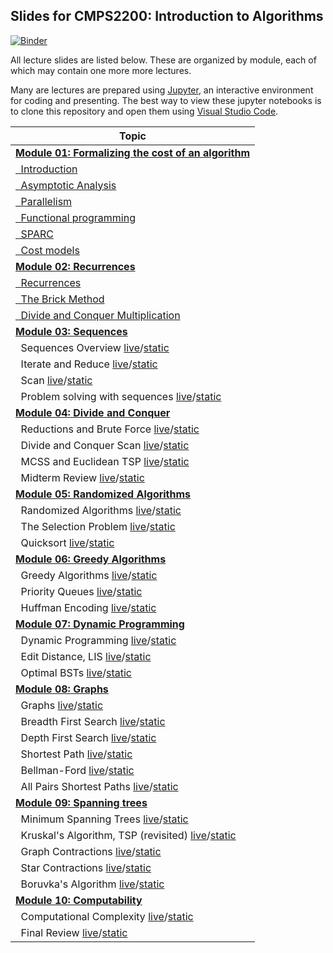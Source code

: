 ## Slides for CMPS2200: Introduction to Algorithms

[![Binder](https://mybinder.org/badge_logo.svg)](https://mybinder.org/v2/gh/cmps2200-fall2021/cmps-2200-slides/main)

All lecture slides are listed below. These are organized by 
module, each of which may contain one more more lectures.  

Many are lectures are prepared using [Jupyter](https://jupyter.org/), 
an interactive environment for coding and presenting. The best way
to view these jupyter notebooks is to clone this repository and open
them using [Visual Studio Code](https://code.visualstudio.com/).

|Topic|
|-----|
|[**Module 01: Formalizing the cost of an algorithm**](https://github.com/cmps-2200/cmps-2200-notes/tree/main/module-01-cost)|
|[&nbsp;&nbsp;Introduction](https://cmps-2200.github.io/cmps-2200-notes/module-01-cost/01-intro/01-intro.slides.html)|
|[&nbsp;&nbsp;Asymptotic Analysis](https://cmps-2200.github.io/cmps-2200-notes/module-01-cost/02-asymptotic-analysis/01-asymptotic-analysis.slides.html)|
|[&nbsp;&nbsp;Parallelism](https://cmps-2200.github.io/cmps-2200-notes/module-01-cost/03-parallel/01-parallel.slides.html)|
|[&nbsp;&nbsp;Functional programming](https://cmps-2200.github.io/cmps-2200-notes/module-01-cost/04-functional/01-functional.slides.html)|
|[&nbsp;&nbsp;SPARC](https://cmps-2200.github.io/cmps-2200-notes/module-01-cost/05-sparc/01-sparc.slides.html)|
|[&nbsp;&nbsp;Cost models](https://cmps-2200.github.io/cmps-2200-notes/module-01-cost/06-cost/01-cost.slides.html)|
|[                        **Module 02: Recurrences**](https://github.com/CMPS-2200/cmps-2200-slides/tree/main/module-02-recurrences)|
|[&nbsp;&nbsp;Recurrences](https://cmps-2200.github.io/cmps-2200-notes/module-02-recurrences/01-tree-method/01-tree-method.slides.html)|
|[&nbsp;&nbsp;The Brick Method](https://cmps-2200.github.io/cmps-2200-notes/module-02-recurrences/02-brick-method/02-brick-method.slides.html)|
|[&nbsp;&nbsp;Divide and Conquer Multiplication](https://cmps-2200.github.io/cmps-2200-notes/module-02-recurrences/03-example-algorithm/03-integer-multiplication.slides.html)|
|[                          **Module 03: Sequences**](https://github.com/CMPS-2200/cmps-2200-slides/tree/main/module-03-sequences)|
|&nbsp;&nbsp;Sequences Overview [live](https://mybinder.org/v2/gh/CMPS-2200/cmps-2200-slides/main?filepath=module-03-sequences/01-sequences/01-sequence.ipynb)/[static](https://nbviewer.jupyter.org/github/CMPS-2200/cmps-2200-slides/blob/main/module-03-sequences/01-sequences/01-sequence.ipynb?flush_cache=True)|
|&nbsp;&nbsp;Iterate and Reduce [live](https://mybinder.org/v2/gh/CMPS-2200/cmps-2200-slides/main?filepath=module-03-sequences/02-operators/02-operators.ipynb)/[static](https://nbviewer.jupyter.org/github/CMPS-2200/cmps-2200-slides/blob/main/module-03-sequences/02-operators/02-operators.ipynb?flush_cache=True)|
|&nbsp;&nbsp;Scan [live](https://mybinder.org/v2/gh/CMPS-2200/cmps-2200-slides/main?filepath=module-03-sequences/03-scan/03-scan.ipynb)/[static](https://nbviewer.jupyter.org/github/CMPS-2200/cmps-2200-slides/blob/main/module-03-sequences/03-scan/03-scan.ipynb?flush_cache=True)|
|&nbsp;&nbsp;Problem solving with sequences [live](https://mybinder.org/v2/gh/CMPS-2200/cmps-2200-slides/main?filepath=module-03-sequences/04-problems/04-problems.ipynb)/[static](https://nbviewer.jupyter.org/github/CMPS-2200/cmps-2200-slides/blob/main/module-03-sequences/04-problems/04-problems.ipynb?flush_cache=True)|
|[                 **Module 04: Divide and Conquer**](https://github.com/cmps2200-fall2021/cmps-2200-slides/tree/main/module-04-divide-and-conquer)|
|&nbsp;&nbsp;Reductions and Brute Force [live](https://mybinder.org/v2/gh/CMPS-2200/cmps-2200-slides/main?filepath=module-04-divide-and-conquer/01-reductions-brute-force/01-reductions-brute-force.ipynb)/[static](https://nbviewer.jupyter.org/github/CMPS-2200/cmps-2200-slides/blob/main/module-04-divide-and-conquer/01-reductions-brute-force/01-reductions-brute-force.ipynb?flush_cache=True)|
|&nbsp;&nbsp;Divide and Conquer Scan [live](https://mybinder.org/v2/gh/CMPS-2200/cmps-2200-slides/main?filepath=module-04-divide-and-conquer/02-dc-scan/01-dc-scan.ipynb)/[static](https://nbviewer.jupyter.org/github/CMPS-2200/cmps-2200-slides/blob/main/module-04-divide-and-conquer/02-dc-scan/01-dc-scan.ipynb?flush_cache=True)|
|&nbsp;&nbsp;MCSS and Euclidean TSP [live](https://mybinder.org/v2/gh/CMPS-2200/cmps-2200-slides/main?filepath=module-04-divide-and-conquer/03-mcss-tsp/01-mcss-tsp.ipynb)/[static](https://nbviewer.jupyter.org/github/CMPS-2200/cmps-2200-slides/blob/main/module-04-divide-and-conquer/03-mcss-tsp/01-mcss-tsp.ipynb?flush_cache=True)|
|&nbsp;&nbsp;Midterm Review [live](https://mybinder.org/v2/gh/CMPS-2200/cmps-2200-slides/main?filepath=module-04-divide-and-conquer/04-midterm-review/01-midterm-review.ipynb)/[static](https://nbviewer.jupyter.org/github/CMPS-2200/cmps-2200-slides/blob/main/module-04-divide-and-conquer/04-midterm-review/01-midterm-review.ipynb?flush_cache=True)|
[              **Module 05: Randomized Algorithms**](https://github.com/cmps2200-fall2021/cmps-2200-slides/tree/main/module-05-random)|
|&nbsp;&nbsp;Randomized Algorithms [live](https://mybinder.org/v2/gh/CMPS-2200/cmps-2200-slides/main?filepath=module-05-random/01-randomized-algorithms/01-randomized-algorithms.ipynb)/[static](https://nbviewer.jupyter.org/github/CMPS-2200/cmps-2200-slides/blob/main/module-05-random/01-randomized-algorithms/01-randomized-algorithms.ipynb?flush_cache=True)|
|&nbsp;&nbsp;The Selection Problem [live](https://mybinder.org/v2/gh/CMPS-2200/cmps-2200-slides/main?filepath=module-05-random/02-selection-problem/01-selection-problem.ipynb)/[static](https://nbviewer.jupyter.org/github/CMPS-2200/cmps-2200-slides/blob/main/module-05-random/02-selection-problem/01-selection-problem.ipynb?flush_cache=True)|
|&nbsp;&nbsp;Quicksort [live](https://mybinder.org/v2/gh/CMPS-2200/cmps-2200-slides/main?filepath=module-05-random/03-quicksort/01-quicksort.ipynb)/[static](https://nbviewer.jupyter.org/github/CMPS-2200/cmps-2200-slides/blob/main/module-05-random/03-quicksort/01-quicksort.ipynb?flush_cache=True)|
|[                  **Module 06: Greedy Algorithms**](https://github.com/cmps2200-fall2021/cmps-2200-slides/tree/main/module-06-greedy)|
|&nbsp;&nbsp;Greedy Algorithms [live](https://mybinder.org/v2/gh/CMPS-2200/cmps-2200-slides/main?filepath=module-06-greedy/01-greedy-algorithms/01-greedy-algorithms.ipynb)/[static](https://nbviewer.jupyter.org/github/CMPS-2200/cmps-2200-slides/blob/main/module-06-greedy/01-greedy-algorithms/01-greedy-algorithms.ipynb?flush_cache=True)|
|&nbsp;&nbsp;Priority Queues [live](https://mybinder.org/v2/gh/CMPS-2200/cmps-2200-slides/main?filepath=module-06-greedy/02-priority-queues/01-priority-queues.ipynb)/[static](https://nbviewer.jupyter.org/github/CMPS-2200/cmps-2200-slides/blob/main/module-06-greedy/02-priority-queues/01-priority-queues.ipynb?flush_cache=True)|
|&nbsp;&nbsp;Huffman Encoding [live](https://mybinder.org/v2/gh/CMPS-2200/cmps-2200-slides/main?filepath=module-06-greedy/03-huffman/01-huffman-encoding.ipynb)/[static](https://nbviewer.jupyter.org/github/CMPS-2200/cmps-2200-slides/blob/main/module-06-greedy/03-huffman/01-huffman-encoding.ipynb?flush_cache=True)|
|[                **Module 07: Dynamic Programming**](https://github.com/cmps2200-fall2021/cmps-2200-slides/tree/main/module-07-dynamic)|
|&nbsp;&nbsp;Dynamic Programming [live](https://mybinder.org/v2/gh/CMPS-2200/cmps-2200-slides/main?filepath=module-07-dynamic/01-dynamic-programming/01-dynamic-programming.ipynb)/[static](https://nbviewer.jupyter.org/github/CMPS-2200/cmps-2200-slides/blob/main/module-07-dynamic/01-dynamic-programming/01-dynamic-programming.ipynb?flush_cache=True)|
|&nbsp;&nbsp;Edit Distance, LIS [live](https://mybinder.org/v2/gh/CMPS-2200/cmps-2200-slides/main?filepath=module-07-dynamic/02-edit-distance-LIS/01-edit-distance.ipynb)/[static](https://nbviewer.jupyter.org/github/CMPS-2200/cmps-2200-slides/blob/main/module-07-dynamic/02-edit-distance-LIS/01-edit-distance.ipynb?flush_cache=True)|
|&nbsp;&nbsp;Optimal BSTs [live](https://mybinder.org/v2/gh/CMPS-2200/cmps-2200-slides/main?filepath=module-07-dynamic/03-optimal-BSTs/01-optimal-BSTs.ipynb)/[static](https://nbviewer.jupyter.org/github/CMPS-2200/cmps-2200-slides/blob/main/module-07-dynamic/03-optimal-BSTs/01-optimal-BSTs.ipynb?flush_cache=True)|
|[                             **Module 08: Graphs**](https://github.com/cmps2200-fall2021/cmps-2200-slides/tree/main/module-08-graph)|
|&nbsp;&nbsp;Graphs [live](https://mybinder.org/v2/gh/CMPS-2200/cmps-2200-slides/main?filepath=module-08-graph/01-graphs/01-graphs.ipynb)/[static](https://nbviewer.jupyter.org/github/CMPS-2200/cmps-2200-slides/blob/main/module-08-graph/01-graphs/01-graphs.ipynb?flush_cache=True)|
|&nbsp;&nbsp;Breadth First Search [live](https://mybinder.org/v2/gh/CMPS-2200/cmps-2200-slides/main?filepath=module-08-graph/02-BFS/01-breadth-first-search.ipynb)/[static](https://nbviewer.jupyter.org/github/CMPS-2200/cmps-2200-slides/blob/main/module-08-graph/02-BFS/01-breadth-first-search.ipynb?flush_cache=True)|
|&nbsp;&nbsp;Depth First Search [live](https://mybinder.org/v2/gh/CMPS-2200/cmps-2200-slides/main?filepath=module-08-graph/03-DFS/01-depth-first-search.ipynb)/[static](https://nbviewer.jupyter.org/github/CMPS-2200/cmps-2200-slides/blob/main/module-08-graph/03-DFS/01-depth-first-search.ipynb?flush_cache=True)|
|&nbsp;&nbsp;Shortest Path [live](https://mybinder.org/v2/gh/CMPS-2200/cmps-2200-slides/main?filepath=module-08-graph/04-shortest-path/01-shortest-path.ipynb)/[static](https://nbviewer.jupyter.org/github/CMPS-2200/cmps-2200-slides/blob/main/module-08-graph/04-shortest-path/01-shortest-path.ipynb?flush_cache=True)|
|&nbsp;&nbsp;Bellman-Ford [live](https://mybinder.org/v2/gh/CMPS-2200/cmps-2200-slides/main?filepath=module-08-graph/05-bellman-ford/01-bellman-ford.ipynb)/[static](https://nbviewer.jupyter.org/github/CMPS-2200/cmps-2200-slides/blob/main/module-08-graph/05-bellman-ford/01-bellman-ford.ipynb?flush_cache=True)|
|&nbsp;&nbsp;All Pairs Shortest Paths [live](https://mybinder.org/v2/gh/CMPS-2200/cmps-2200-slides/main?filepath=module-08-graph/06-all-pairs-shortest-paths/01-all-pairs-shortest-paths.ipynb)/[static](https://nbviewer.jupyter.org/github/CMPS-2200/cmps-2200-slides/blob/main/module-08-graph/06-all-pairs-shortest-paths/01-all-pairs-shortest-paths.ipynb?flush_cache=True)|
|[                     **Module 09: Spanning trees**](https://github.com/cmps2200-fall2021/cmps-2200-slides/tree/main/module-09-trees)|
|&nbsp;&nbsp;Minimum Spanning Trees [live](https://mybinder.org/v2/gh/CMPS-2200/cmps-2200-slides/main?filepath=module-09-trees/01-minimum-spanning-trees/01-MSTs.ipynb)/[static](https://nbviewer.jupyter.org/github/CMPS-2200/cmps-2200-slides/blob/main/module-09-trees/01-minimum-spanning-trees/01-MSTs.ipynb?flush_cache=True)|
|&nbsp;&nbsp;Kruskal's Algorithm, TSP (revisited) [live](https://mybinder.org/v2/gh/CMPS-2200/cmps-2200-slides/main?filepath=module-09-trees/02-kruskals/01-kruskals.ipynb)/[static](https://nbviewer.jupyter.org/github/CMPS-2200/cmps-2200-slides/blob/main/module-09-trees/02-kruskals/01-kruskals.ipynb?flush_cache=True)|
|&nbsp;&nbsp;Graph Contractions [live](https://mybinder.org/v2/gh/CMPS-2200/cmps-2200-slides/main?filepath=module-09-trees/03-graph-contractions/01-graph-contractions.ipynb)/[static](https://nbviewer.jupyter.org/github/CMPS-2200/cmps-2200-slides/blob/main/module-09-trees/03-graph-contractions/01-graph-contractions.ipynb?flush_cache=True)|
|&nbsp;&nbsp;Star Contractions [live](https://mybinder.org/v2/gh/CMPS-2200/cmps-2200-slides/main?filepath=module-09-trees/04-star-contractions/01-star-contractions.ipynb)/[static](https://nbviewer.jupyter.org/github/CMPS-2200/cmps-2200-slides/blob/main/module-09-trees/04-star-contractions/01-star-contractions.ipynb?flush_cache=True)|
|&nbsp;&nbsp;Boruvka's Algorithm [live](https://mybinder.org/v2/gh/CMPS-2200/cmps-2200-slides/main?filepath=module-09-trees/05-boruvkas-algorithm/01-boruvkas.ipynb)/[static](https://nbviewer.jupyter.org/github/CMPS-2200/cmps-2200-slides/blob/main/module-09-trees/05-boruvkas-algorithm/01-boruvkas.ipynb?flush_cache=True)|
|[                      **Module 10: Computability**](https://github.com/cmps2200-fall2021/cmps-2200-slides/tree/main/module-10-computability)|
|&nbsp;&nbsp;Computational Complexity [live](https://mybinder.org/v2/gh/CMPS-2200/cmps-2200-slides/main?filepath=module-10-computability/01-computability/01-computability.ipynb)/[static](https://nbviewer.jupyter.org/github/CMPS-2200/cmps-2200-slides/blob/main/module-10-computability/01-computability/01-computability.ipynb?flush_cache=True)|
|&nbsp;&nbsp;Final Review [live](https://mybinder.org/v2/gh/CMPS-2200/cmps-2200-slides/main?filepath=module-10-computability/02-final-review/01-review.ipynb)/[static](https://nbviewer.jupyter.org/github/CMPS-2200/cmps-2200-slides/blob/main/module-10-computability/02-final-review/01-review.ipynb?flush_cache=True)|
